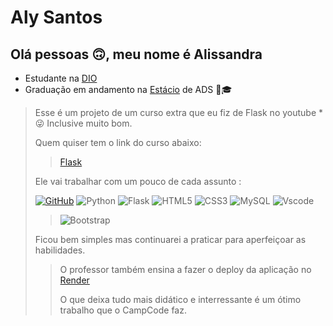 # Aly Santos
## Olá pessoas 🙃, meu  nome é Alissandra
- Estudante na  [DIO](https://dio.me)
- Graduação em andamento na [Estácio](https://estacio.br/) de ADS 🚀🎓


>
>  Esse é um projeto de um curso extra que  eu fiz de Flask no youtube * 😜 Inclusive muito bom.
>
> Quem quiser tem o link  do curso abaixo:
>>[Flask](https://youtube.com/playlist?list=PL5QK1VkAg_cOC4zQc5Yg1hHDaRfp5LkKs&si=hKN6vLOcCXdysdtw)
>
 >Ele vai trabalhar com um pouco de cada assunto :
>>
>[![GitHub](https://img.shields.io/badge/GitHub-100000?style=for-the-badge&logo=github&logoColor=white)](https://github.com/SEUUSERNAME)
>![Python](https://img.shields.io/badge/python-3670A0?style=for-the-badge&logo=python&logoColor=ffdd54)
>![Flask](https://img.shields.io/badge/flask-%23000.svg?style=for-the-badge&logo=flask&logoColor=white)
>![HTML5](https://img.shields.io/badge/HTML5-E34F26?style=for-the-badge&logo=html5&logoColor=white)
>![CSS3](https://img.shields.io/badge/CSS3-1572B6?style=for-the-badge&logo=css3&logoColor=white)
>![MySQL](https://img.shields.io/badge/MySQL-00000F?style=for-the-badge&logo=mysql&logoColor=white)
>![Vscode](https://img.shields.io/badge/Vscode-007ACC?style=for-the-badge&logo=visual-studio-code&logoColor=white)
>>![Bootstrap](https://img.shields.io/badge/-boostrap-0D1117?style=for-the-badge&logo=bootstrap&labelColor=0D1117)
>
>Ficou bem simples mas continuarei a praticar para aperfeiçoar as habilidades.
>
>>O professor também ensina a fazer o deploy da aplicação no  [Render](https://dashboard.render.com/)
>>
>>O que deixa tudo mais didático e interressante é um ótimo trabalho que o CampCode faz.

>> 
